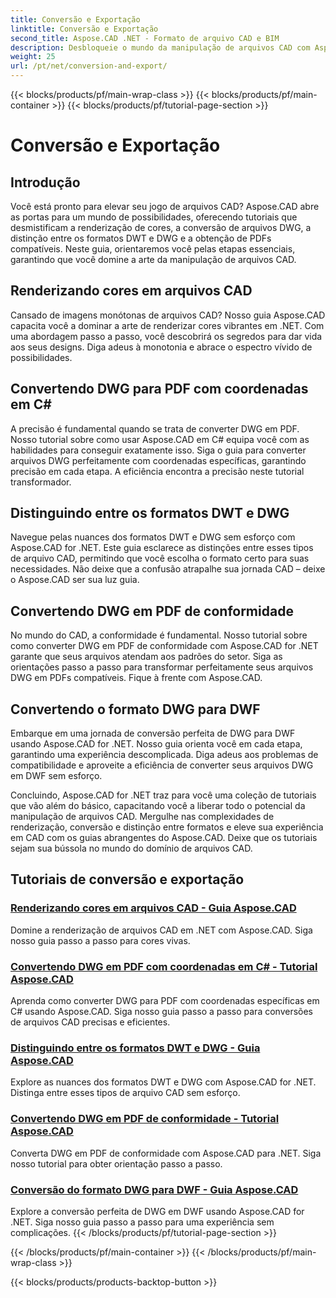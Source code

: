 ```yaml
---
title: Conversão e Exportação
linktitle: Conversão e Exportação
second_title: Aspose.CAD .NET - Formato de arquivo CAD e BIM
description: Desbloqueie o mundo da manipulação de arquivos CAD com Aspose.CAD! Aprenda a renderizar cores vibrantes e converter arquivos DWG. Mergulhe nos formatos DWT e DWG para obter resultados precisos.
weight: 25
url: /pt/net/conversion-and-export/
---
```


{{< blocks/products/pf/main-wrap-class >}}
{{< blocks/products/pf/main-container >}}
{{< blocks/products/pf/tutorial-page-section >}}

# Conversão e Exportação



## Introdução

Você está pronto para elevar seu jogo de arquivos CAD? Aspose.CAD abre as portas para um mundo de possibilidades, oferecendo tutoriais que desmistificam a renderização de cores, a conversão de arquivos DWG, a distinção entre os formatos DWT e DWG e a obtenção de PDFs compatíveis. Neste guia, orientaremos você pelas etapas essenciais, garantindo que você domine a arte da manipulação de arquivos CAD.

## Renderizando cores em arquivos CAD

Cansado de imagens monótonas de arquivos CAD? Nosso guia Aspose.CAD capacita você a dominar a arte de renderizar cores vibrantes em .NET. Com uma abordagem passo a passo, você descobrirá os segredos para dar vida aos seus designs. Diga adeus à monotonia e abrace o espectro vívido de possibilidades.

## Convertendo DWG para PDF com coordenadas em C#

A precisão é fundamental quando se trata de converter DWG em PDF. Nosso tutorial sobre como usar Aspose.CAD em C# equipa você com as habilidades para conseguir exatamente isso. Siga o guia para converter arquivos DWG perfeitamente com coordenadas específicas, garantindo precisão em cada etapa. A eficiência encontra a precisão neste tutorial transformador.

## Distinguindo entre os formatos DWT e DWG

Navegue pelas nuances dos formatos DWT e DWG sem esforço com Aspose.CAD for .NET. Este guia esclarece as distinções entre esses tipos de arquivo CAD, permitindo que você escolha o formato certo para suas necessidades. Não deixe que a confusão atrapalhe sua jornada CAD – deixe o Aspose.CAD ser sua luz guia.

## Convertendo DWG em PDF de conformidade

No mundo do CAD, a conformidade é fundamental. Nosso tutorial sobre como converter DWG em PDF de conformidade com Aspose.CAD for .NET garante que seus arquivos atendam aos padrões do setor. Siga as orientações passo a passo para transformar perfeitamente seus arquivos DWG em PDFs compatíveis. Fique à frente com Aspose.CAD.

## Convertendo o formato DWG para DWF

Embarque em uma jornada de conversão perfeita de DWG para DWF usando Aspose.CAD for .NET. Nosso guia orienta você em cada etapa, garantindo uma experiência descomplicada. Diga adeus aos problemas de compatibilidade e aproveite a eficiência de converter seus arquivos DWG em DWF sem esforço.

Concluindo, Aspose.CAD for .NET traz para você uma coleção de tutoriais que vão além do básico, capacitando você a liberar todo o potencial da manipulação de arquivos CAD. Mergulhe nas complexidades de renderização, conversão e distinção entre formatos e eleve sua experiência em CAD com os guias abrangentes do Aspose.CAD. Deixe que os tutoriais sejam sua bússola no mundo do domínio de arquivos CAD.
## Tutoriais de conversão e exportação
### [Renderizando cores em arquivos CAD - Guia Aspose.CAD](./rendering-colors-in-cad-files/)
Domine a renderização de arquivos CAD em .NET com Aspose.CAD. Siga nosso guia passo a passo para cores vivas.
### [Convertendo DWG em PDF com coordenadas em C# - Tutorial Aspose.CAD](./converting-dwg-to-pdf-with-coordinates/)
Aprenda como converter DWG para PDF com coordenadas específicas em C# usando Aspose.CAD. Siga nosso guia passo a passo para conversões de arquivos CAD precisas e eficientes.
### [Distinguindo entre os formatos DWT e DWG - Guia Aspose.CAD](./distinguishing-between-dwt-and-dwg-formats/)
Explore as nuances dos formatos DWT e DWG com Aspose.CAD for .NET. Distinga entre esses tipos de arquivo CAD sem esforço.
### [Convertendo DWG em PDF de conformidade - Tutorial Aspose.CAD](./converting-dwg-to-compliance-pdf/)
Converta DWG em PDF de conformidade com Aspose.CAD para .NET. Siga nosso tutorial para obter orientação passo a passo.
### [Conversão do formato DWG para DWF - Guia Aspose.CAD](./converting-dwg-to-dwf/)
Explore a conversão perfeita de DWG em DWF usando Aspose.CAD for .NET. Siga nosso guia passo a passo para uma experiência sem complicações.
{{< /blocks/products/pf/tutorial-page-section >}}

{{< /blocks/products/pf/main-container >}}
{{< /blocks/products/pf/main-wrap-class >}}

{{< blocks/products/products-backtop-button >}}
